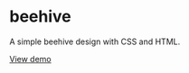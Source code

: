 # beehive
A simple beehive design with CSS and HTML.

[View demo](https://hdong92.github.io/beehive/)
